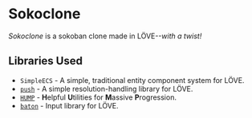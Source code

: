 # Sokoclone
*Sokoclone* is a sokoban clone made in LÖVE--*with a twist!*

## Libraries Used
- `SimpleECS` - A simple, traditional entity component system for LÖVE.
- [`push`](https://github.com/Ulydev/push) - A simple resolution-handling library for LÖVE.
- [`HUMP`](https://github.com/vrld/hump) - **H**elpful **U**tilities for **M**assive **P**rogression.
- [`baton`](https://github.com/tesselode/baton) - Input library for LÖVE.